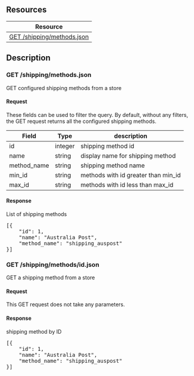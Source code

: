 ## Resources
<table class="table table-bordered ">
  <thead>
   <tr>
     <th>Resource</th>
   </tr>
 </thead>
 <tbody>
   <tr>
     <td><a href="#get-couponsjson">GET  /shipping/methods.json</a></td>
   </tr>
</tbody>
</table>

## Description

### GET /shipping/methods.json

GET configured shipping methods from a store

#### Request

These fields can be used to filter the query. By default, without any filters, the GET request returns all the configured shipping methods.

<table class="table table-bordered ">
  <thead>
   <tr>
     <th style="width: 100px;">Field</th>
     <th style="width: 50px;">Type</th>
     <th>description</th>
   </tr>
  </thead>
  <tbody>
   <tr>
     <td>id</td>
     <td>integer</td>
     <td>shipping method id</td>
   </tr>
   <tr>
     <td>name</td>
     <td>string</td>
     <td>display name for shipping method</td>
   </tr>
   <tr>
     <td>method_name</td>
     <td>string</td>
     <td>shipping method name</td>
   </tr>
   <tr>
     <td>min_id</td>
     <td>string</td>
     <td>methods with id greater than min_id</td>
   </tr>
   <tr>
     <td>max_id</td>
     <td>string</td>
     <td>methods with id less than max_id</td>
   </tr>
  </tbody>
</table>


#### Response
List of shipping methods

<pre>
[{
    "id": 1,
    "name": "Australia Post",
    "method_name": "shipping_auspost"
}]
</pre>

### GET /shipping/methods/id.json
GET a shipping method from a store

#### Request
This GET request does not take any parameters.

#### Response
shipping method by ID

<pre>
[{
    "id": 1,
    "name": "Australia Post",
    "method_name": "shipping_auspost"
}]
</pre>

